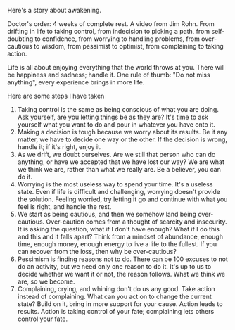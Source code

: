 Here's a story about awakening.

Doctor's order: 4 weeks of complete rest. A video from Jim Rohn. From drifting in life to taking control, from indecision to picking a path, from self-doubting to confidence, from worrying to handling problems, from over-cautious to wisdom, from pessimist to optimist, from complaining to taking action.

Life is all about enjoying everything that the world throws at you. There will be happiness and sadness; handle it. One rule of thumb: "Do not miss anything", every experience brings in more life.

Here are some steps I have taken
1. Taking control is the same as being conscious of what you are doing. Ask yourself, are you letting things be as they are? It's time to ask yourself what you want to do and pour in whatever you have onto it.
2. Making a decision is tough because we worry about its results. Be it any matter, we have to decide one way or the other. If the decision is wrong, handle it; if it's right, enjoy it.
3. As we drift, we doubt ourselves. Are we still that person who can do anything, or have we accepted that we have lost our way? We are what we think we are, rather than what we really are. Be a believer, you can do it.
4. Worrying is the most useless way to spend your time. It's a useless state. Even if life is difficult and challenging, worrying doesn't provide the solution. Feeling worried, try letting it go and continue with what you feel is right, and handle the rest.
5. We start as being cautious, and then we somehow land being over-cautious. Over-caution comes from a thought of scarcity and insecurity. It is asking the question, what if I don't have enough? What if I do this and this and it falls apart? Think from a mindset of abundance, enough time, enough money, enough energy to live a life to the fullest. If you can recover from the loss, then why be over-cautious?
6. Pessimism is finding reasons not to do. There can be 100 excuses to not do an activity, but we need only one reason to do it. It's up to us to decide whether we want it or not, the reason follows. What we think we are, so we become. 
7. Complaining, crying, and whining don't do us any good. Take action instead of complaining. What can you act on to change the current state? Build on it, bring in more support for your cause. Action leads to results. Action is taking control of your fate; complaining lets others control your fate.